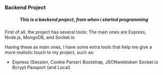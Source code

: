 <h3>Backend Project</h3>
<h5 align="center">This is a backend project, from when i started programming</h5>

<p>First of all, the project has several tools:
The main ones are Express, Node.js, MongoDB, and Socket.io</p>

<p>Having these as main ones, I have some extra tools that help me give a more realistic touch to my project, such as:
    <ul>
        <li>
            Express (Session, Cookie Parser)
            Bootstrap, JSONwebtoken
            Socket.io
            Bcrypt
            Passport (and Local)
        </li>
    </ul>

</p>

